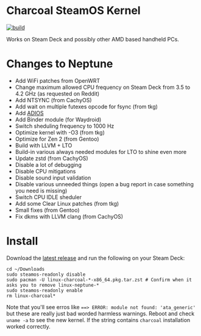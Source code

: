 # Charcoal SteamOS Kernel
[![build](https://github.com/V10lator/linux-charcoal/actions/workflows/push.yml/badge.svg)](https://github.com/V10lator/linux-charcoal/actions)

Works on Steam Deck and possibly other AMD based handheld PCs.

# Changes to Neptune
- Add WiFi patches from OpenWRT
- Change maximum allowed CPU frequency on Steam Deck from 3.5 to 4.2 GHz (as requested on Reddit)
- Add NTSYNC (from CachyOS)
- Add wait on multiple futexes opcode for fsync (from tkg)
- Add [ADIOS](https://github.com/firelzrd/adios)
- Add Binder module (for Waydroid)
- Switch sheduling frequency to 1000 Hz
- Optimize kernel with -O3 (from tkg)
- Optimize for Zen 2 (from Gentoo)
- Build with LLVM + LTO
- Build-in various always needed modules for LTO to shine even more
- Update zstd (from CachyOS)
- Disable a lot of debugging
- Disable CPU mitigations
- Disable sound input validation
- Disable various unneeded things (open a bug report in case something you need is missing)
- Switch CPU IDLE sheduler
- Add some Clear Linux patches (from tkg)
- Small fixes (from Gentoo)
- Fix dkms with LLVM clang (from CachyOS)

# Install
Download the [latest release](https://github.com/V10lator/linux-charcoal/releases/latest) and run the following on your Steam Deck:
```
cd ~/Downloads
sudo steamos-readonly disable
sudo pacman -U linux-charcoal-*-x86_64.pkg.tar.zst # Confirm when it asks you to remove linux-neptune-*
sudo steamos-readonly enable
rm linux-charcoal*
```
Note that you'll see erros like `==> ERROR: module not found: 'ata_generic'` but these are really just bad worded harmless warnings.
Reboot and check `uname -a` to see the new kernel. If the string contains `charcoal` installation worked correctly.
